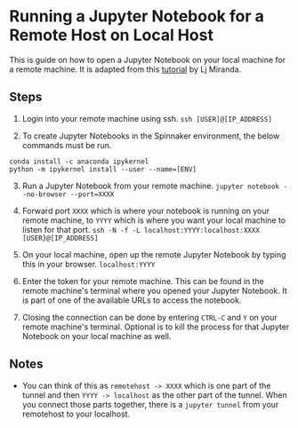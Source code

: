 # Running a Jupyter Notebook for a Remote Host on Local Host

This is guide on how to open a Jupyter Notebook on your local machine for a remote machine. It is adapted from this [tutorial](https://ljvmiranda921.github.io/notebook/2018/01/31/running-a-jupyter-notebook/) by Lj Miranda.

## Steps
1. Login into your remote machine using ssh.
`ssh [USER]@[IP_ADDRESS]`

2. To create Jupyter Notebooks in the Spinnaker environment, the below commands must be run.
```
conda install -c anaconda ipykernel
python -m ipykernel install --user --name=[ENV]
```

3. Run a Jupyter Notebook from your remote machine.
`jupyter notebook --no-browser --port=XXXX`

4. Forward port `XXXX` which is where your notebook is running on your remote machine, to `YYYY` which is where you want your local machine to listen for that port. 
`ssh -N -f -L localhost:YYYY:localhost:XXXX [USER}@[IP_ADDRESS]`

5. On your local machine, open up the remote Jupyter Notebook by typing this in your browser.
`localhost:YYYY`

6. Enter the token for your remote machine. This can be found in the remote machine's terminal where you opened your Jupyter Notebook. It is part of one of the available URLs to access the notebook.

7. Closing the connection can be done by entering `CTRL-C` and `Y` on your remote machine's terminal. Optional is to kill the process for that Jupyter Notebook on your local machine as well.

## Notes
- You can think of this as `remotehost -> XXXX` which is one part of the tunnel and then `YYYY -> localhost` as the other part of the tunnel. When you connect those parts together, there is a `jupyter tunnel` from your remotehost to your localhost.
